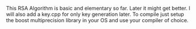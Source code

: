 This RSA Algorithm is basic and elementary so far. Later it might get better. I will also add a key.cpp for only key generation later.
To compile just setup the boost multiprecision library in your OS and use your compiler of choice.
